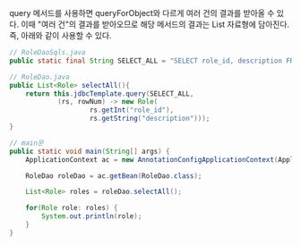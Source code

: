 query 메서드를 사용하면 queryForObject와 다르게 여러 건의 결과를 받아올 수 있다. 이때 "여러 건"의 결과를 받아오므로 해당 메서드의 결과는 List 자료형에 담아진다. 즉, 아래와 같이 사용할 수 있다.

```java
// RoleDaoSqls.java
public static final String SELECT_ALL = "SELECT role_id, description FROM role order by role_id";

// RoleDao.java
public List<Role> selectAll(){
    return this.jdbcTemplate.query(SELECT_ALL, 
            (rs, rowNum) -> new Role(
                    rs.getInt("role_id"),
                    rs.getString("description")));
}

// main문
public static void main(String[] args) {
    ApplicationContext ac = new AnnotationConfigApplicationContext(ApplicationConfig.class);

    RoleDao roleDao = ac.getBean(RoleDao.class);

    List<Role> roles = roleDao.selectAll();

    for(Role role: roles) {
        System.out.println(role);
    }
}
```